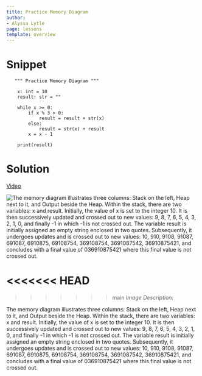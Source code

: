 ```yaml
---
title: Practice Memory Diagram
author:
- Alyssa Lytle
page: lessons
template: overview
---
```


# Snippet
<pre>
<code class="python">   """ Practice Memory Diagram """

    x: int = 10
    result: str = ""

    while x >= 0:
        if x % 3 > 0:
            result = result + str(x)
        else:
            result = str(x) + result
        x = x - 1

    print(result)
</code></pre>

# Solution
 [Video](https://youtu.be/U_6fX-YGX_M)

<img class="img-fluid" src="/static/assets/f23/while-02-sol.jpg" alt="The memory diagram illustrates three columns: Stack on the left, Heap next to it, and Output beside the Heap. Within the stack, there are two variables: x and result. Initially, the value of x is set to the integer 10. It is then successively updated and crossed out to new values: 9, 8, 7, 6, 5, 4, 3, 2, 1, 0, and finally -1 in which -1 is not crossed out. The variable result is initially assigned an empty string enclosed in two quotes. Subsequently, it undergoes updates and is crossed out to new values: 10, 910, 9108, 91087, 691087, 6910875, 69108754, 369108754, 3691087542, 36910875421, and concludes with a final value of 036910875421 where this final value is not crossed out."  />

<<<<<<< HEAD
=======

>>>>>>> main
*Image Description:* 

The memory diagram illustrates three columns: Stack on the left, Heap next to it, and Output beside the Heap. Within the stack, there are two variables: x and result. Initially, the value of x is set to the integer 10. It is then successively updated and crossed out to new values: 9, 8, 7, 6, 5, 4, 3, 2, 1, 0, and finally -1 in which -1 is not crossed out. The variable result is initially assigned an empty string enclosed in two quotes. Subsequently, it undergoes updates and is crossed out to new values: 10, 910, 9108, 91087, 691087, 6910875, 69108754, 369108754, 3691087542, 36910875421, and concludes with a final value of 036910875421 where this final value is not crossed out.
